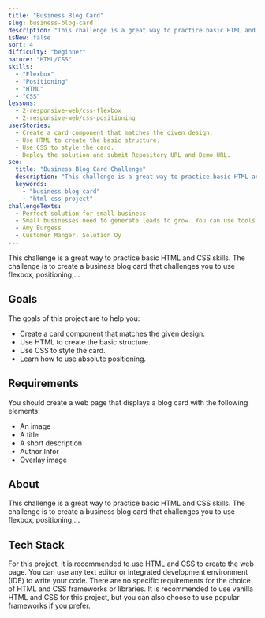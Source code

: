 ```yaml
---
title: "Business Blog Card"
slug: business-blog-card
description: "This challenge is a great way to practice basic HTML and CSS skills. The challenge is to create a business blog card that challenges you to use flexbox, positioning,..."
isNew: false
sort: 4
difficulty: "beginner"
nature: "HTML/CSS"
skills:
  - "Flexbox"
  - "Positioning"
  - "HTML"
  - "CSS"
lessons:
  - 2-responsive-web/css-flexbox
  - 2-responsive-web/css-positioning
userStories:
  - Create a card component that matches the given design.
  - Use HTML to create the basic structure.
  - Use CSS to style the card.
  - Deploy the solution and submit Repository URL and Demo URL.
seo:
  title: "Business Blog Card Challenge"
  description: "This challenge is a great way to practice basic HTML and CSS skills. The challenge is to create a business blog card that challenges you to use flexbox, positioning,..."
  keywords:
    - "business blog card"
    - "html css project"
challengeTexts:
  - Perfect solution for small business
  - Small businesses need to generate leads to grow. You can use tools like Ringy.
  - Amy Burgess
  - Customer Manger, Solution Oy
---
```


This challenge is a great way to practice basic HTML and CSS skills. The challenge is to create a business blog card that challenges you to use flexbox, positioning,...

## Goals

The goals of this project are to help you:

- Create a card component that matches the given design.
- Use HTML to create the basic structure.
- Use CSS to style the card.
- Learn how to use absolute positioning.

## Requirements

You should create a web page that displays a blog card with the following elements:

- An image
- A title
- A short description
- Author Infor
- Overlay image

## About

This challenge is a great way to practice basic HTML and CSS skills. The challenge is to create a business blog card that challenges you to use flexbox, positioning,...

## Tech Stack

For this project, it is recommended to use HTML and CSS to create the web page. You can use any text editor or integrated development environment (IDE) to write your code. There are no specific requirements for the choice of HTML and CSS frameworks or libraries. It is recommended to use vanilla HTML and CSS for this project, but you can also choose to use popular frameworks if you prefer.
